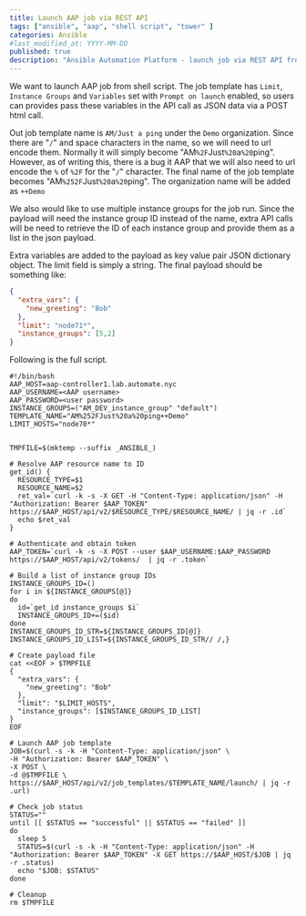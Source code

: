 ```yaml
---
title: Launch AAP job via REST API
tags: ["ansible", "aap", "shell script", "tower" ]
categories: Ansible
#last_modified_at: YYYY-MM-DD
published: true
description: "Ansible Automation Platform - launch job via REST API from shell script"
---
```


We want to launch AAP job from shell script.  The job template has `Limit`, `Instance Groups` and `Variables` set with `Prompt on launch` enabled, so users can provides pass these variables in the API call as JSON data via a POST html call.

Out job template name is `AM/Just a ping` under the `Demo` organization.  Since there are "`/`" and space characters in the name, so we will need to url encode them.  Normally it will simply become "AM`%2F`Just`%20`a`%20`ping".  However, as of writing this, there is a bug it AAP that we will also need to url encode the `%` of `%2F` for the "`/`" character.  The final name of the job template becomes "AM`%252F`Just`%20`a`%20`ping". The organization name will be added as `++Demo`

We also would like to use multiple instance groups for the job run.  Since the payload will need the instance group ID instead of the name, extra API calls will be need to retrieve the ID of each instance group and provide them as a list in the json payload.

Extra variables are added to the payload as key value pair JSON dictionary object.  The limit field is simply a string.  The final payload should be something like:
```json
{
  "extra_vars": {
    "new_greeting": "Bob"
  },
  "limit": "node71*",
  "instance_groups": [5,2]
}
```

Following is the full script.
```shell
#!/bin/bash
AAP_HOST=aap-controller1.lab.automate.nyc
AAP_USERNAME=<AAP username>
AAP_PASSWORD=<user password>
INSTANCE_GROUPS=("AM_DEV_instance_group" "default")
TEMPLATE_NAME="AM%252FJust%20a%20ping++Demo"
LIMIT_HOSTS="node70*"


TMPFILE=$(mktemp --suffix _ANSIBLE_)

# Resolve AAP resource name to ID
get_id() {
  RESOURCE_TYPE=$1
  RESOURCE_NAME=$2
  ret_val=`curl -k -s -X GET -H "Content-Type: application/json" -H "Authorization: Bearer $AAP_TOKEN" https://$AAP_HOST/api/v2/$RESOURCE_TYPE/$RESOURCE_NAME/ | jq -r .id`
  echo $ret_val
}

# Authenticate and obtain token
AAP_TOKEN=`curl -k -s -X POST --user $AAP_USERNAME:$AAP_PASSWORD https://$AAP_HOST/api/v2/tokens/  | jq -r .token`

# Build a list of instance group IDs
INSTANCE_GROUPS_ID=()
for i in ${INSTANCE_GROUPS[@]}
do
  id=`get_id instance_groups $i`
  INSTANCE_GROUPS_ID+=($id)
done
INSTANCE_GROUPS_ID_STR=${INSTANCE_GROUPS_ID[@]}
INSTANCE_GROUPS_ID_LIST=${INSTANCE_GROUPS_ID_STR// /,}

# Create payload file
cat <<EOF > $TMPFILE
{
  "extra_vars": {
    "new_greeting": "Bob"
  },
  "limit": "$LIMIT_HOSTS",
  "instance_groups": [$INSTANCE_GROUPS_ID_LIST]
}
EOF

# Launch AAP job template
JOB=$(curl -s -k -H "Content-Type: application/json" \
-H "Authorization: Bearer $AAP_TOKEN" \
-X POST \
-d @$TMPFILE \
https://$AAP_HOST/api/v2/job_templates/$TEMPLATE_NAME/launch/ | jq -r .url)

# Check job status
STATUS=""
until [[ $STATUS == "successful" || $STATUS == "failed" ]]
do
  sleep 5
  STATUS=$(curl -s -k -H "Content-Type: application/json" -H "Authorization: Bearer $AAP_TOKEN" -X GET https://$AAP_HOST/$JOB | jq -r .status)
  echo "$JOB: $STATUS"
done

# Cleanup
rm $TMPFILE

```